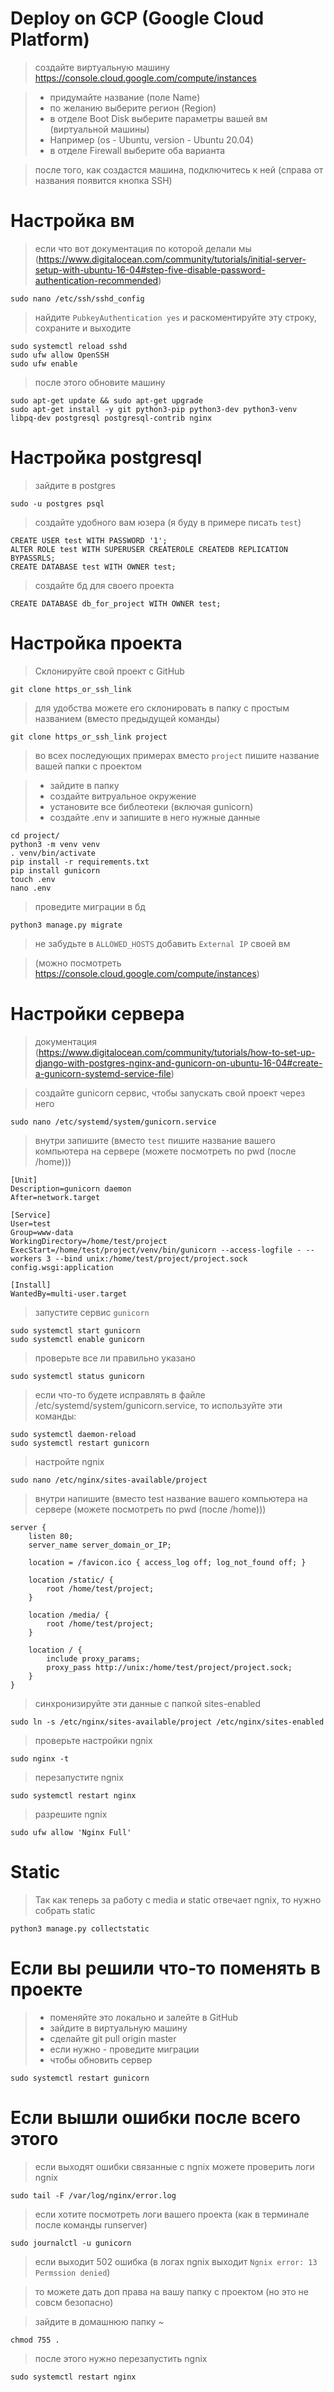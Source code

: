 # Deploy on GCP (Google Cloud Platform)
> создайте виртуальную машину https://console.cloud.google.com/compute/instances

> * придумайте название (поле Name)
> * по желанию выберите регион (Region)
> * в отделе Boot Disk выберите параметры вашей вм (виртуальной машины)
> * Например (os - Ubuntu, version - Ubuntu 20.04)
> * в отделе Firewall выберите оба варианта

> после того, как создастся машина, подключитесь к ней (справа от названия появится кнопка SSH)


# Настройка вм
> если что вот документация по которой делали мы (https://www.digitalocean.com/community/tutorials/initial-server-setup-with-ubuntu-16-04#step-five-disable-password-authentication-recommended)

```
sudo nano /etc/ssh/sshd_config
```
> найдите `PubkeyAuthentication yes` и раскоментируйте эту строку, сохраните и выходите

```
sudo systemctl reload sshd
sudo ufw allow OpenSSH
sudo ufw enable
```

> после этого обновите машину
```
sudo apt-get update && sudo apt-get upgrade
sudo apt-get install -y git python3-pip python3-dev python3-venv libpq-dev postgresql postgresql-contrib nginx
```

# Настройка postgresql
> зайдите в postgres
```
sudo -u postgres psql
```

> создайте удобного вам юзера (я буду в примере писать `test`)
```
CREATE USER test WITH PASSWORD '1';
ALTER ROLE test WITH SUPERUSER CREATEROLE CREATEDB REPLICATION BYPASSRLS;
CREATE DATABASE test WITH OWNER test;
```

> создайте бд для своего проекта
```
CREATE DATABASE db_for_project WITH OWNER test;
```

# Настройка проекта
> Склонируйте свой проект с GitHub
```
git clone https_or_ssh_link
```

> для удобства можете его склонировать в папку с простым названием (вместо предыдущей команды)
```
git clone https_or_ssh_link project
```
>во всех последующих примерах вместо `project` пишите название вашей папки с проектом

> * зайдите в папку
> * создайте витруальное окружение
> * установите все библеотеки (включая gunicorn)
> * создайте .env и запишите в него нужные данные
```
cd project/
python3 -m venv venv
. venv/bin/activate
pip install -r requirements.txt
pip install gunicorn
touch .env
nano .env
```

> проведите миграции в бд
```
python3 manage.py migrate
```

> не забудьте в `ALLOWED_HOSTS` добавить `External IP` своей вм 

> (можно посмотреть https://console.cloud.google.com/compute/instances)



# Настройки сервера
> документация (https://www.digitalocean.com/community/tutorials/how-to-set-up-django-with-postgres-nginx-and-gunicorn-on-ubuntu-16-04#create-a-gunicorn-systemd-service-file)

> создайте gunicorn сервис, чтобы запускать свой проект через него
```
sudo nano /etc/systemd/system/gunicorn.service
```

> внутри запишите (вместо `test` пишите название вашего компьютера на сервере (можете посмотреть по pwd (после /home)))
```
[Unit]
Description=gunicorn daemon
After=network.target

[Service]
User=test
Group=www-data
WorkingDirectory=/home/test/project
ExecStart=/home/test/project/venv/bin/gunicorn --access-logfile - --workers 3 --bind unix:/home/test/project/project.sock config.wsgi:application

[Install]
WantedBy=multi-user.target
```

> запустите сервис `gunicorn`
```
sudo systemctl start gunicorn
sudo systemctl enable gunicorn
```

> проверьте все ли правильно указано
```
sudo systemctl status gunicorn
```


> если что-то будете исправлять в файле /etc/systemd/system/gunicorn.service, то используйте эти команды:
```
sudo systemctl daemon-reload
sudo systemctl restart gunicorn
```

> настройте ngnix
```
sudo nano /etc/nginx/sites-available/project
```


> внутри напишите (вместо test название вашего компьютера на сервере (можете посмотреть по pwd (после /home)))
```
server {
    listen 80;
    server_name server_domain_or_IP;

    location = /favicon.ico { access_log off; log_not_found off; }

    location /static/ {
        root /home/test/project;
    }

    location /media/ {
        root /home/test/project;
    }

    location / {
        include proxy_params;
        proxy_pass http://unix:/home/test/project/project.sock;
    }
}
```

> синхронизируйте эти данные с папкой sites-enabled
```
sudo ln -s /etc/nginx/sites-available/project /etc/nginx/sites-enabled
```


> проверьте настройки ngnix
```
sudo nginx -t
```


> перезапустите ngnix
```
sudo systemctl restart nginx
```


> разрешите ngnix
```
sudo ufw allow 'Nginx Full'
```

# Static

> Так как теперь за работу с media и static отвечает ngnix, то нужно собрать static
```
python3 manage.py collectstatic
```

# Если вы решили что-то поменять в проекте
> * поменяйте это локально и залейте в GitHub
> * зайдите в виртуальную машину
> * сделайте git pull origin master
> * если нужно - проведите миграции
> * чтобы обновить сервер
```
sudo systemctl restart gunicorn
```

# Если вышли ошибки после всего этого
> если выходят ошибки связанные с ngnix можете проверить логи ngnix
```
sudo tail -F /var/log/nginx/error.log
```

> если хотите посмотреть логи вашего проекта (как в терминале после команды runserver)
```
sudo journalctl -u gunicorn
```

> если выходит 502 ошибка (в логах ngnix выходит `Ngnix error: 13 Permssion denied`)

> то можете дать доп права на вашу папку с проектом (но это не совсм безопасно)


> зайдите в домашнюю папку ~
```
chmod 755 .
```

> после этого нужно перезапустить ngnix
```
sudo systemctl restart nginx
```